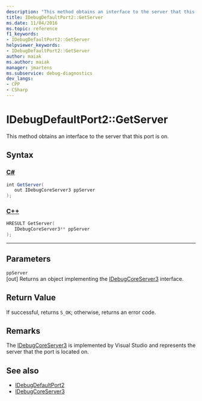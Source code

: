 ```yaml
---
description: "This method obtains an interface to the server that this port is on."
title: IDebugDefaultPort2::GetServer
ms.date: 11/04/2016
ms.topic: reference
f1_keywords:
- IDebugDefaultPort2::GetServer
helpviewer_keywords:
- IDebugDefaultPort2::GetServer
author: maiak
ms.author: maiak
manager: jmartens
ms.subservice: debug-diagnostics
dev_langs:
- CPP
- CSharp
---
```

# IDebugDefaultPort2::GetServer

This method obtains an interface to the server that this port is on.

## Syntax

### [C#](#tab/csharp)
```csharp
int GetServer(
   out IDebugCoreServer3 ppServer
);
```
### [C++](#tab/cpp)
```cpp
HRESULT GetServer(
   IDebugCoreServer3** ppServer
);
```
---

## Parameters
`ppServer`\
[out] Returns an object implementing the [IDebugCoreServer3](../../../extensibility/debugger/reference/idebugcoreserver3.md) interface.

## Return Value
 If successful, returns `S_OK`; otherwise, returns an error code.

## Remarks
 The [IDebugCoreServer3](../../../extensibility/debugger/reference/idebugcoreserver3.md) is implemented by Visual Studio and represents the server that the port is located on.

## See also
- [IDebugDefaultPort2](../../../extensibility/debugger/reference/idebugdefaultport2.md)
- [IDebugCoreServer3](../../../extensibility/debugger/reference/idebugcoreserver3.md)
